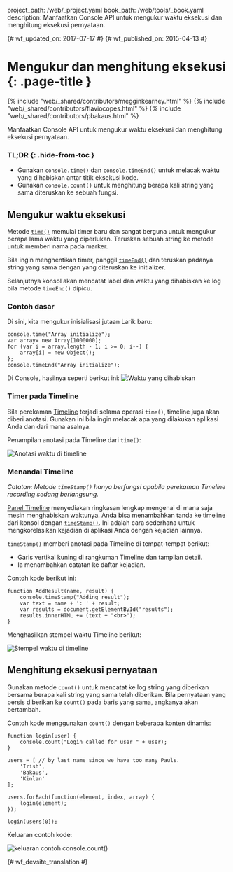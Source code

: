 project_path: /web/_project.yaml
book_path: /web/tools/_book.yaml
description: Manfaatkan Console API untuk mengukur waktu eksekusi dan menghitung eksekusi pernyataan.

{# wf_updated_on: 2017-07-17 #}
{# wf_published_on: 2015-04-13 #}

# Mengukur dan menghitung eksekusi {: .page-title }

{% include "web/_shared/contributors/megginkearney.html" %}
{% include "web/_shared/contributors/flaviocopes.html" %}
{% include "web/_shared/contributors/pbakaus.html" %}

Manfaatkan Console API untuk mengukur waktu eksekusi dan menghitung eksekusi pernyataan.


### TL;DR {: .hide-from-toc }
- Gunakan `console.time()` dan `console.timeEnd()` untuk melacak waktu yang dihabiskan antar titik eksekusi kode.
- Gunakan `console.count()` untuk menghitung berapa kali string yang sama diteruskan ke sebuah fungsi.


## Mengukur waktu eksekusi

Metode [`time()`](./console-reference#consoletimelabel) memulai timer baru dan sangat berguna untuk mengukur berapa lama waktu yang diperlukan. Teruskan sebuah string ke metode untuk memberi nama pada marker.

Bila ingin menghentikan timer, panggil [`timeEnd()`](./console-reference#consoletimeendlabel) dan teruskan padanya string yang sama dengan yang diteruskan ke initializer.

Selanjutnya konsol akan mencatat label dan waktu yang dihabiskan ke log bila metode `timeEnd()` dipicu.

### Contoh dasar

Di sini, kita mengukur inisialisasi jutaan Larik baru:


    console.time("Array initialize");
    var array= new Array(1000000);
    for (var i = array.length - 1; i >= 0; i--) {
        array[i] = new Object();
    };
    console.timeEnd("Array initialize");
    

Di Console, hasilnya seperti berikut ini:
![Waktu yang dihabiskan](images/track-executions-time-duration.png)

### Timer pada Timeline

Bila perekaman [Timeline](/web/tools/chrome-devtools/profile/evaluate-performance/timeline-tool) terjadi selama operasi `time()`, timeline juga akan diberi anotasi. Gunakan ini bila ingin melacak apa yang dilakukan aplikasi Anda dan dari mana asalnya.

Penampilan anotasi pada Timeline dari `time()`:

![Anotasi waktu di timeline](images/track-executions-time-annotation-on-timeline.png)

### Menandai Timeline

*Catatan: Metode `timeStamp()` hanya berfungsi apabila perekaman Timeline recording sedang berlangsung.*

[Panel Timeline](/web/tools/chrome-devtools/profile/evaluate-performance/timeline-tool) menyediakan ringkasan lengkap mengenai di mana saja mesin menghabiskan waktunya.
Anda bisa menambahkan tanda ke timeline dari konsol dengan [`timeStamp()`](./console-reference#consoletimestamplabel). Ini adalah cara sederhana untuk mengkorelasikan kejadian di aplikasi Anda dengan kejadian lainnya.

`timeStamp()` memberi anotasi pada Timeline di tempat-tempat berikut:

- Garis vertikal kuning di rangkuman Timeline dan tampilan detail.
- Ia menambahkan catatan ke daftar kejadian.

Contoh kode berikut ini:


    function AddResult(name, result) {
        console.timeStamp("Adding result");
        var text = name + ': ' + result;
        var results = document.getElementById("results");
        results.innerHTML += (text + "<br>");
    }
    

Menghasilkan stempel waktu Timeline berikut:

![Stempel waktu di timeline](images/track-executions-timestamp2.png)

## Menghitung eksekusi pernyataan

Gunakan metode `count()` untuk mencatat ke log string yang diberikan bersama berapa kali string yang sama telah diberikan. Bila pernyataan yang persis diberikan ke `count()` pada baris yang sama, angkanya akan bertambah.

Contoh kode menggunakan `count()` dengan beberapa konten dinamis:


    function login(user) {
        console.count("Login called for user " + user);
    }
    
    users = [ // by last name since we have too many Pauls.
        'Irish',
        'Bakaus',
        'Kinlan'
    ];
    
    users.forEach(function(element, index, array) {
        login(element);
    });
    
    login(users[0]);
    

Keluaran contoh kode:

![keluaran contoh console.count()](images/track-executions-console-count.png)




{# wf_devsite_translation #}

